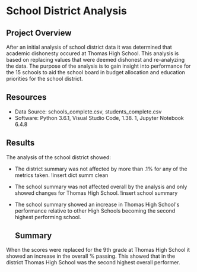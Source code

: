 # School District Analysis

## Project Overview
After an initial analysis of school district data it was determined that academic dishonesty occured at Thomas High School. This analysis is based on replacing values that were deemed dishonest and re-analyzing the data. The purpose of the analysis is to gain insight into performance for the 15 schools to aid the school board in budget allocation and education priorities for the school district. 
 

## Resources
- Data Source: schools_complete.csv, 
             students_complete.csv
- Software: Python 3.6.1, Visual Studio Code, 1.38. 1, Jupyter Notebook 6.4.8

## Results
The analysis of the school district showed:
- The district summary was not affected by more than .1% for any of the metrics taken.
!insert dict summ clean
- The school summary was not affected overall by the analysis and only showed changes for Thomas High School.
!insert school summary
- The school summary showed an increase in Thomas High School's performance relative to other High Schools becoming the second highest performing school.  

  ## Summary
When the scores were replaced for the 9th grade at Thomas High School it showed an increase in the overall % passing. This showed that in the district Thomas High School was the second highest overall performer. 
